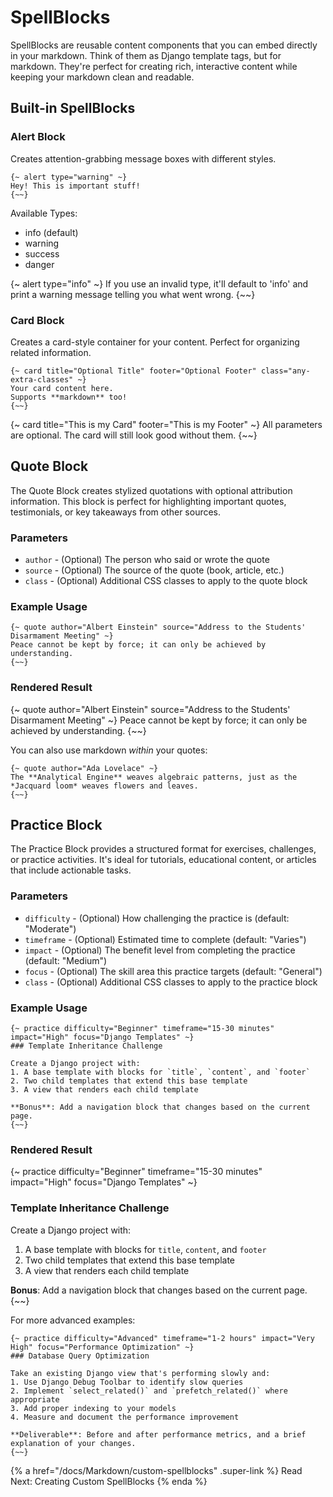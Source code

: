 # SpellBlocks

SpellBlocks are reusable content components that you can embed directly in your markdown. Think of them as Django template tags, but for markdown. They're perfect for creating rich, interactive content while keeping your markdown clean and readable.

## Built-in SpellBlocks

### Alert Block

Creates attention-grabbing message boxes with different styles.

```django
{~ alert type="warning" ~}
Hey! This is important stuff!
{~~}
```

Available Types:

- info (default)
- warning
- success
- danger

{~ alert type="info" ~}
If you use an invalid type, it'll default to 'info' and print a warning message telling you what went wrong.
{~~}

### Card Block

Creates a card-style container for your content. Perfect for organizing related information.

```django
{~ card title="Optional Title" footer="Optional Footer" class="any-extra-classes" ~}
Your card content here.
Supports **markdown** too!
{~~}
```

{~ card title="This is my Card" footer="This is my Footer" ~}
All parameters are optional. The card will still look good without them.
{~~}

## Quote Block

The Quote Block creates stylized quotations with optional attribution information. This block is perfect for highlighting important quotes, testimonials, or key takeaways from other sources.

### Parameters

- `author` - (Optional) The person who said or wrote the quote
- `source` - (Optional) The source of the quote (book, article, etc.)
- `class` - (Optional) Additional CSS classes to apply to the quote block

### Example Usage

```django
{~ quote author="Albert Einstein" source="Address to the Students' Disarmament Meeting" ~}
Peace cannot be kept by force; it can only be achieved by understanding.
{~~}
```

### Rendered Result

{~ quote author="Albert Einstein" source="Address to the Students' Disarmament Meeting" ~}
Peace cannot be kept by force; it can only be achieved by understanding.
{~~}

You can also use markdown *within* your quotes:

```django
{~ quote author="Ada Lovelace" ~}
The **Analytical Engine** weaves algebraic patterns, just as the *Jacquard loom* weaves flowers and leaves.
{~~}
```

## Practice Block

The Practice Block provides a structured format for exercises, challenges, or practice activities. It's ideal for tutorials, educational content, or articles that include actionable tasks.

### Parameters

- `difficulty` - (Optional) How challenging the practice is (default: "Moderate")
- `timeframe` - (Optional) Estimated time to complete (default: "Varies")
- `impact` - (Optional) The benefit level from completing the practice (default: "Medium")
- `focus` - (Optional) The skill area this practice targets (default: "General")
- `class` - (Optional) Additional CSS classes to apply to the practice block

### Example Usage

```django
{~ practice difficulty="Beginner" timeframe="15-30 minutes" impact="High" focus="Django Templates" ~}
### Template Inheritance Challenge

Create a Django project with:
1. A base template with blocks for `title`, `content`, and `footer`
2. Two child templates that extend this base template
3. A view that renders each child template

**Bonus**: Add a navigation block that changes based on the current page.
{~~}
```

### Rendered Result

{~ practice difficulty="Beginner" timeframe="15-30 minutes" impact="High" focus="Django Templates" ~}
### Template Inheritance Challenge

Create a Django project with:
1. A base template with blocks for `title`, `content`, and `footer`
2. Two child templates that extend this base template
3. A view that renders each child template

**Bonus**: Add a navigation block that changes based on the current page.
{~~}

For more advanced examples:

```django
{~ practice difficulty="Advanced" timeframe="1-2 hours" impact="Very High" focus="Performance Optimization" ~}
### Database Query Optimization

Take an existing Django view that's performing slowly and:
1. Use Django Debug Toolbar to identify slow queries
2. Implement `select_related()` and `prefetch_related()` where appropriate
3. Add proper indexing to your models
4. Measure and document the performance improvement

**Deliverable**: Before and after performance metrics, and a brief explanation of your changes.
{~~}
```

{% a href="/docs/Markdown/custom-spellblocks" .super-link %}
Read Next: Creating Custom SpellBlocks
{% enda %}

